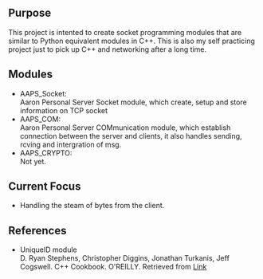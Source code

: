 ## Purpose

This project is intented to create socket programming modules that are similar to Python equivalent modules in C++. This is also my self practicing project just to pick up C++ and networking after a long time. 

## Modules

* AAPS_Socket: \
Aaron Personal Server Socket module, which create, setup and store information on TCP socket 
* AAPS_COM: \
Aaron Personal Server COMmunication module, which establish connection between the server and clients, it also handles sending, rcving and intergration of msg.
* AAPS_CRYPTO:\
Not yet.

## Current Focus

* Handling the steam of bytes from the client.

## References

* UniqueID module \
D. Ryan Stephens, Christopher Diggins, Jonathan Turkanis, Jeff Cogswell. C++ Cookbook. O'REILLY. Retrieved from [Link](https://www.oreilly.com/library/view/c-cookbook/0596007612/ch08s09.html)